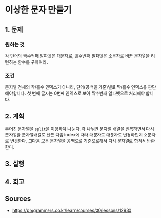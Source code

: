 # 이상한 문자 만들기

## 1. 문제

### 원하는 것

각 단어의 짝수번째 알파벳은 대문자로, 홀수번째 알파벳은 소문자로 바꾼 문자열을 리턴하는 함수를 구하여라.

### 조건

문자열 전체의 짝/홀수 인덱스가 아니라, 단어(공백을 기준)별로 짝/홀수 인덱스를 판단해야합니다.
첫 번째 글자는 0번째 인덱스로 보아 짝수번째 알파벳으로 처리해야 합니다.

## 2. 계획

주어진 문자열을 `split`을 이용하여 나눈다.
각 나눠진 문자열 배열을 반복하면서 다시 문자열을 문자열배열로 만든 다음 index에 따라 대문자로 대문자로 변경하던지 소문자로 변경한다.
그다음 모든 문자열을 공백으로 기준으로해서 다시 문자열로 합쳐서 반환한다.

## 3. 실행

## 4. 회고

## Sources

* <https://programmers.co.kr/learn/courses/30/lessons/12930>
